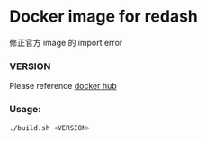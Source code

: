 # Docker image for redash

修正官方 image 的 import error

### VERSION
Please reference [docker hub](https://hub.docker.com/r/redash/redash/tags)

### Usage:
```bash
./build.sh <VERSION>
```
